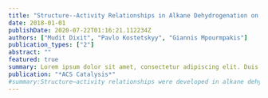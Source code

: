 ```yaml
---
title: "Structure--Activity Relationships in Alkane Dehydrogenation on $γ$-Al2O3: Site-Dependent Reactions"
date: 2018-01-01
publishDate: 2020-07-22T01:16:21.112234Z
authors: ["Mudit Dixit", "Pavlo Kostetskyy", "Giannis Mpourmpakis"]
publication_types: ["2"]
abstract: ""
featured: true
summary: Lorem ipsum dolor sit amet, consectetur adipiscing elit. Duis posuere tellus ac convallis placerat. Proin tincidunt magna sed ex sollicitudin condimentum.
publication: "*ACS Catalysis*"
#summary:Structure–activity relationships were developed in alkane dehydrogenation on γ-Al2O3, revealing a site-dependent catalytic behavior and identifying active sites through a #volcano plot.
---
```


